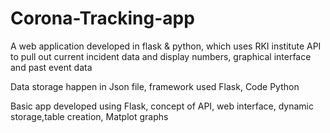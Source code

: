# Corona-Tracking-app
A web application developed in flask &amp; python, which uses RKI institute API to pull out current incident data and display numbers, graphical interface and past event data

Data storage happen in Json file, framework used Flask, Code Python

Basic app developed using Flask, concept of API, web interface, dynamic storage,table creation, Matplot graphs
